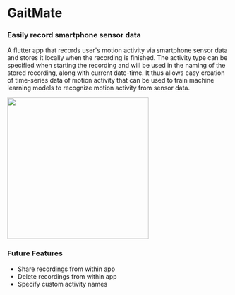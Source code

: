 # GaitMate

### Easily record smartphone sensor data

A flutter app that records user's motion activity via smartphone sensor data and stores it locally when the recording is finished. The activity type can be specified when starting the recording and will be used in the naming of the stored recording, along with current date-time. It thus allows easy creation of time-series data of motion activity that can be used to train machine learning models to recognize motion activity from sensor data.

<img src="https://raw.githubusercontent.com/verrannt/gaitmate/master/GaitMate_UsageExample.gif" width="320px" />


### Future Features

* Share recordings from within app
* Delete recordings from within app
* Specify custom activity names
